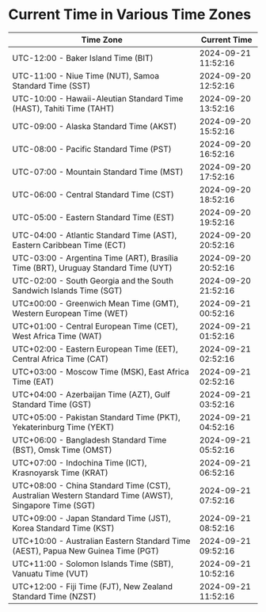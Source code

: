 # Current Time in Various Time Zones

| Time Zone | Current Time |
|-----------|--------------|
| UTC-12:00 - Baker Island Time (BIT) | 2024-09-21 11:52:16 |
| UTC-11:00 - Niue Time (NUT), Samoa Standard Time (SST) | 2024-09-20 12:52:16 |
| UTC-10:00 - Hawaii-Aleutian Standard Time (HAST), Tahiti Time (TAHT) | 2024-09-20 13:52:16 |
| UTC-09:00 - Alaska Standard Time (AKST) | 2024-09-20 15:52:16 |
| UTC-08:00 - Pacific Standard Time (PST) | 2024-09-20 16:52:16 |
| UTC-07:00 - Mountain Standard Time (MST) | 2024-09-20 17:52:16 |
| UTC-06:00 - Central Standard Time (CST) | 2024-09-20 18:52:16 |
| UTC-05:00 - Eastern Standard Time (EST) | 2024-09-20 19:52:16 |
| UTC-04:00 - Atlantic Standard Time (AST), Eastern Caribbean Time (ECT) | 2024-09-20 20:52:16 |
| UTC-03:00 - Argentina Time (ART), Brasília Time (BRT), Uruguay Standard Time (UYT) | 2024-09-20 20:52:16 |
| UTC-02:00 - South Georgia and the South Sandwich Islands Time (SGT) | 2024-09-20 21:52:16 |
| UTC±00:00 - Greenwich Mean Time (GMT), Western European Time (WET) | 2024-09-21 00:52:16 |
| UTC+01:00 - Central European Time (CET), West Africa Time (WAT) | 2024-09-21 01:52:16 |
| UTC+02:00 - Eastern European Time (EET), Central Africa Time (CAT) | 2024-09-21 02:52:16 |
| UTC+03:00 - Moscow Time (MSK), East Africa Time (EAT) | 2024-09-21 02:52:16 |
| UTC+04:00 - Azerbaijan Time (AZT), Gulf Standard Time (GST) | 2024-09-21 03:52:16 |
| UTC+05:00 - Pakistan Standard Time (PKT), Yekaterinburg Time (YEKT) | 2024-09-21 04:52:16 |
| UTC+06:00 - Bangladesh Standard Time (BST), Omsk Time (OMST) | 2024-09-21 05:52:16 |
| UTC+07:00 - Indochina Time (ICT), Krasnoyarsk Time (KRAT) | 2024-09-21 06:52:16 |
| UTC+08:00 - China Standard Time (CST), Australian Western Standard Time (AWST), Singapore Time (SGT) | 2024-09-21 07:52:16 |
| UTC+09:00 - Japan Standard Time (JST), Korea Standard Time (KST) | 2024-09-21 08:52:16 |
| UTC+10:00 - Australian Eastern Standard Time (AEST), Papua New Guinea Time (PGT) | 2024-09-21 09:52:16 |
| UTC+11:00 - Solomon Islands Time (SBT), Vanuatu Time (VUT) | 2024-09-21 10:52:16 |
| UTC+12:00 - Fiji Time (FJT), New Zealand Standard Time (NZST) | 2024-09-21 11:52:16 |
